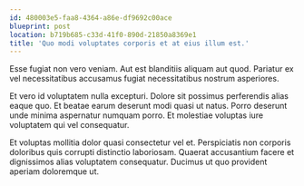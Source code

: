 ```yaml
---
id: 480003e5-faa8-4364-a86e-df9692c00ace
blueprint: post
location: b719b685-c33d-41f0-890d-21850a8369e1
title: 'Quo modi voluptates corporis et at eius illum est.'
---
```

Esse fugiat non vero veniam. Aut est blanditiis aliquam aut quod. Pariatur ex vel necessitatibus accusamus fugiat necessitatibus nostrum asperiores.

Et vero id voluptatem nulla excepturi. Dolore sit possimus perferendis alias eaque quo. Et beatae earum deserunt modi quasi ut natus. Porro deserunt unde minima aspernatur numquam porro. Et molestiae voluptas iure voluptatem qui vel consequatur.

Et voluptas mollitia dolor quasi consectetur vel et. Perspiciatis non corporis doloribus quis corrupti distinctio laboriosam. Quaerat accusantium facere et dignissimos alias voluptatem consequatur. Ducimus ut quo provident aperiam doloremque ut.